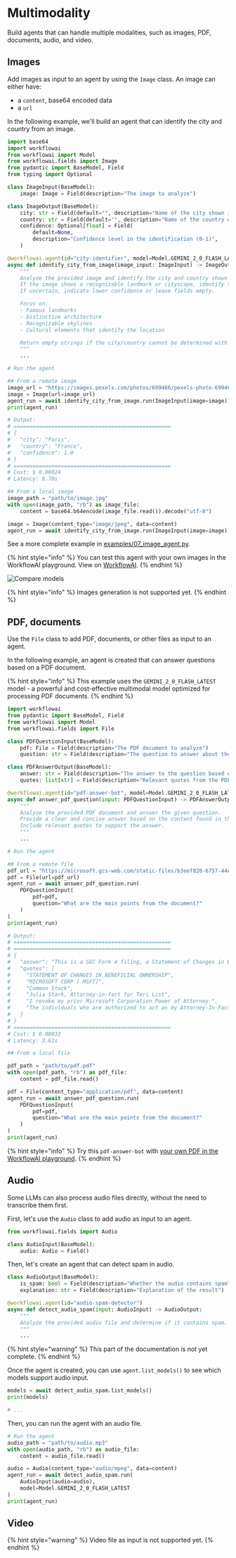 # Multimodality

Build agents that can handle multiple modalities, such as images, PDF, documents, audio, and video.

## Images

Add images as input to an agent by using the `Image` class. An image can either have:

- a `content`, base64 encoded data
- a `url`

In the following example, we'll build an agent that can identify the city and country from an image.

```python
import base64
import workflowai
from workflowai import Model
from workflowai.fields import Image
from pydantic import BaseModel, Field
from typing import Optional

class ImageInput(BaseModel):
    image: Image = Field(description="The image to analyze")

class ImageOutput(BaseModel):
    city: str = Field(default="", description="Name of the city shown in the image")
    country: str = Field(default="", description="Name of the country where the city is located")
    confidence: Optional[float] = Field(
        default=None,
        description="Confidence level in the identification (0-1)",
    )

@workflowai.agent(id="city-identifier", model=Model.GEMINI_2_0_FLASH_LATEST)
async def identify_city_from_image(image_input: ImageInput) -> ImageOutput:
    """
    Analyze the provided image and identify the city and country shown in it.
    If the image shows a recognizable landmark or cityscape, identify the city and country.
    If uncertain, indicate lower confidence or leave fields empty.

    Focus on:
    - Famous landmarks
    - Distinctive architecture
    - Recognizable skylines
    - Cultural elements that identify the location

    Return empty strings if the city/country cannot be determined with reasonable confidence.
    """
    ...

# Run the agent

## From a remote image
image_url = "https://images.pexels.com/photos/699466/pexels-photo-699466.jpeg"
image = Image(url=image_url)
agent_run = await identify_city_from_image.run(ImageInput(image=image))
print(agent_run)

# Output:
# ==================================================
# {
#   "city": "Paris",
#   "country": "France",
#   "confidence": 1.0
# }
# ==================================================
# Cost: $ 0.00024
# Latency: 6.70s

## From a local image
image_path = "path/to/image.jpg"
with open(image_path, "rb") as image_file:
    content = base64.b64encode(image_file.read()).decode("utf-8")

image = Image(content_type="image/jpeg", data=content)
agent_run = await identify_city_from_image.run(ImageInput(image=image))
```

See a more complete example in [examples/07_image_agent.py](https://github.com/WorkflowAI/workflowai-py/blob/main/examples/07_image_agent.py).

{% hint style="info" %}
You can test this agent with your own images in the WorkflowAI playground. View on [WorkflowAI](https://workflowai.com/docs/agents/city-identifier/1).
{% endhint %}

![Compare models](/docs/assets/images/agents/city-identifier/playground.png)

{% hint style="info" %}
Images generation is not supported yet.
{% endhint %}

## PDF, documents

Use the `File` class to add PDF, documents, or other files as input to an agent.

In the following example, an agent is created that can answer questions based on a PDF document.

{% hint style="info" %}
This example uses the `GEMINI_2_0_FLASH_LATEST` model - a powerful and cost-effective multimodal model optimized for processing PDF documents.
{% endhint %}

```python
import workflowai
from pydantic import BaseModel, Field
from workflowai import Model
from workflowai.fields import File

class PDFQuestionInput(BaseModel):
    pdf: File = Field(description="The PDF document to analyze")
    question: str = Field(description="The question to answer about the PDF content")

class PDFAnswerOutput(BaseModel):
    answer: str = Field(description="The answer to the question based on the PDF content")
    quotes: list[str] = Field(description="Relevant quotes from the PDF that support the answer")

@workflowai.agent(id="pdf-answer-bot", model=Model.GEMINI_2_0_FLASH_LATEST)
async def answer_pdf_question(input: PDFQuestionInput) -> PDFAnswerOutput:
    """
    Analyze the provided PDF document and answer the given question.
    Provide a clear and concise answer based on the content found in the PDF.
    Include relevant quotes to support the answer.
    """
    ...

# Run the agent

## From a remote file
pdf_url = "https://microsoft.gcs-web.com/static-files/b3eef820-6757-44ea-9f98-3963bace4837"
pdf = File(url=pdf_url)
agent_run = await answer_pdf_question.run(
    PDFQuestionInput(
        pdf=pdf,
        question="What are the main points from the document?"
    )
)
print(agent_run)

# Output:
# ==================================================
# ==================================================
# {
#   "answer": "This is a SEC Form 4 filing, a Statement of Changes in Beneficial Ownership, for Teri List regarding Microsoft Corporation (MSFT). The document details non-derivative securities acquired and beneficially owned, as well as derivative securities. Teri List has granted power of attorney to Julia Stark, Benjamin O. Orndorff, Michael Pressman, Keith R. Dolliver and Christyne Mayberry.",
#   "quotes": [
#     "STATEMENT OF CHANGES IN BENEFICIAL OWNERSHIP",
#     "MICROSOFT CORP [ MSFT]",
#     "Common Stock",
#     "Julia Stark, Attorney-in-fact for Teri List",
#     "I revoke my prior Microsoft Corporation Power of Attorney.",
#     "The individuals who are authorized to act as my Attorney-In-Fact under this Power of Attorney are as follows:\nJulia Stark\nBenjamin O. Orndorff\nMichael Pressman\nKeith R. Dolliver\nChristyne Mayberry"
#   ]
# }
# ==================================================
# Cost: $ 0.00033
# Latency: 3.61s

## From a local file

pdf_path = "path/to/pdf.pdf"
with open(pdf_path, "rb") as pdf_file:
    content = pdf_file.read()

pdf = File(content_type="application/pdf", data=content)
agent_run = await answer_pdf_question.run(
    PDFQuestionInput(
        pdf=pdf,
        question="What are the main points from the document?"
    )
)
print(agent_run)
```

{% hint style="info" %}
Try this `pdf-answer-bot` with [your own PDF in the WorkflowAI playground](https://workflowai.com/docs/agents/pdf-answer-bot/1).
{% endhint %}

## Audio

Some LLMs can also process audio files directly, without the need to transcribe them first.

First, let's use the `Audio` class to add audio as input to an agent.

```python
from workflowai.fields import Audio

class AudioInput(BaseModel):
    audio: Audio = Field()
```

Then, let's create an agent that can detect spam in audio.

```python
class AudioOutput(BaseModel):
    is_spam: bool = Field(description="Whether the audio contains spam")
    explanation: str = Field(description="Explanation of the result")

@workflowai.agent(id="audio-spam-detector")
async def detect_audio_spam(input: AudioInput) -> AudioOutput:
    """
    Analyze the provided audio file and determine if it contains spam.
    """
    ...
```

{% hint style="warning" %}
This part of the documentation is not yet complete.
{% endhint %}

Once the agent is created, you can use `agent.list_models()` to see which models support audio input.

```python
models = await detect_audio_spam.list_models()
print(models)

# ...
```

Then, you can run the agent with an audio file.

```python
# Run the agent
audio_path = "path/to/audio.mp3"
with open(audio_path, "rb") as audio_file:
    content = audio_file.read()

audio = Audio(content_type="audio/mpeg", data=content)
agent_run = await detect_audio_spam.run(
    AudioInput(audio=audio),
    model=Model.GEMINI_2_0_FLASH_LATEST
)
print(agent_run)
```

## Video

{% hint style="warning" %}
Video file as input is not supported yet.
{% endhint %}
